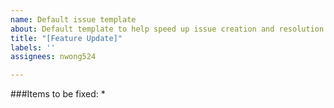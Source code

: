 ```yaml
---
name: Default issue template
about: Default template to help speed up issue creation and resolution
title: "[Feature Update]"
labels: ''
assignees: nwong524

---
```


###Items to be fixed:
*
